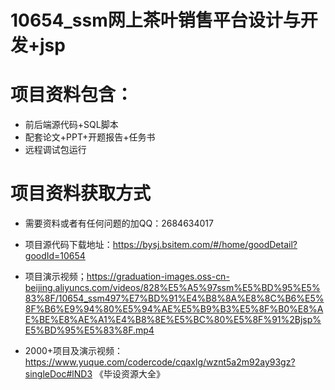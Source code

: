 # 10654_ssm网上茶叶销售平台设计与开发+jsp
  
# 项目资料包含：
* 前后端源代码+SQL脚本
* 配套论文+PPT+开题报告+任务书
* 远程调试包运行

# 项目资料获取方式
* 需要资料或者有任何问题的加QQ：2684634017

* 项目源代码下载地址：https://bysj.bsitem.com/#/home/goodDetail?goodId=10654

* 项目演示视频；https://graduation-images.oss-cn-beijing.aliyuncs.com/videos/828%E5%A5%97ssm%E5%BD%95%E5%83%8F/10654_ssm497%E7%BD%91%E4%B8%8A%E8%8C%B6%E5%8F%B6%E9%94%80%E5%94%AE%E5%B9%B3%E5%8F%B0%E8%AE%BE%E8%AE%A1%E4%B8%8E%E5%BC%80%E5%8F%91%2Bjsp%E5%BD%95%E5%83%8F.mp4



* 2000+项目及演示视频：https://www.yuque.com/codercode/cqaxlg/wznt5a2m92ay93gz?singleDoc#lND3 《毕设资源大全》




